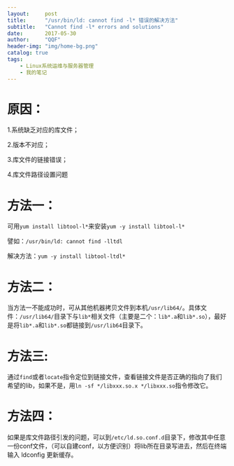 ```yaml
---
layout:     post
title:      "/usr/bin/ld: cannot find -l* 错误的解决方法"
subtitle:   "Cannot find -l* errors and solutions"
date:       2017-05-30
author:     "QQF"
header-img: "img/home-bg.png"
catalog: true
tags:
    - Linux系统运维与服务器管理
    - 我的笔记
---
```


# 原因：

1.系统缺乏对应的库文件；

2.版本不对应；

3.库文件的链接错误；

4.库文件路径设置问题

# 方法一：

可用`yum install libtool-l*`来安装`yum -y install libtool-l*`

譬如：`/usr/bin/ld: cannot find -lltdl`

解决方法：`yum -y install libtool-ltdl*`

# 方法二：

当方法一不能成功时，可从其他机器拷贝文件到本机`/usr/lib64/`。具体文件：`/usr/lib64/`目录下与`lib*`相关文件（主要是二个：`lib*.a`和`lib*.so`），最好是将`lib*.a`和`lib*.so`都链接到`/usr/lib64`目录下。

# 方法三:

通过`find`或者`locate`指令定位到链接文件，查看链接文件是否正确的指向了我们希望的lib，如果不是，用`ln -sf */libxxx.so.x */libxxx.so`指令修改它。

# 方法四：

如果是库文件路径引发的问题，可以到`/etc/ld.so.conf.d`目录下，修改其中任意一份conf文件，（可以自建conf，以方便识别）将lib所在目录写进去，然后在终端输入 ldconfig 更新缓存。